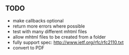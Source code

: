TODO
----

  * make callbacks optional
  * return more errors where possible
  * test with many different mhtml files
  * allow mhtml files to be created from a folder
  * fully support spec: http://www.ietf.org/rfc/rfc2110.txt
  * convert to PDF
